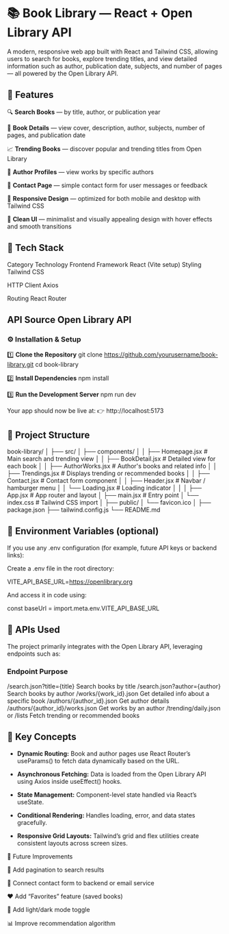 # 📚 Book Library — React + Open Library API

A modern, responsive web app built with React and Tailwind CSS, allowing users to search for books, explore trending titles, and view detailed information such as author, publication date, subjects, and number of pages — all powered by the Open Library API.

## 🌟 Features

🔍 **Search Books** — by title, author, or publication year

🧠 **Book Details** — view cover, description, author, subjects, number of pages, and publication date

📈 **Trending Books** — discover popular and trending titles from Open Library

📑 **Author Profiles** — view works by specific authors

💬 **Contact Page** — simple contact form for user messages or feedback

📱 **Responsive Design** — optimized for both mobile and desktop with Tailwind CSS

🎨 **Clean UI** — minimalist and visually appealing design with hover effects and smooth transitions


## 🧰 Tech Stack
Category	Technology
Frontend Framework	React
 (Vite setup)
Styling	Tailwind CSS

HTTP Client	Axios

Routing	React Router

## API Source	Open Library API
### ⚙️ Installation & Setup
1️⃣ **Clone the Repository**
git clone https://github.com/yourusername/book-library.git
cd book-library

2️⃣ **Install Dependencies**
npm install

3️⃣ **Run the Development Server**
npm run dev


Your app should now be live at:
👉 http://localhost:5173

## 🧭 Project Structure
book-library/
│
├── src/
│   ├── components/
│   │   ├── Homepage.jsx          # Main search and trending view
│   │   ├── BookDetail.jsx        # Detailed view for each book
│   │   ├── AuthorWorks.jsx       # Author's books and related info
│   │   ├── Trendings.jsx         # Displays trending or recommended books
│   │   ├── Contact.jsx           # Contact form component
│   │   ├── Header.jsx            # Navbar / hamburger menu
│   │   └── Loading.jsx           # Loading indicator
│   │
│   ├── App.jsx                   # App router and layout
│   ├── main.jsx                  # Entry point
│   └── index.css                 # Tailwind CSS import
│
├── public/
│   └── favicon.ico
│
├── package.json
├── tailwind.config.js
└── README.md

## 🔑 Environment Variables (optional)

If you use any .env configuration (for example, future API keys or backend links):

Create a .env file in the root directory:

VITE_API_BASE_URL=https://openlibrary.org


And access it in code using:

const baseUrl = import.meta.env.VITE_API_BASE_URL

## 🧩 APIs Used

The project primarily integrates with the Open Library API, leveraging endpoints such as:

### Endpoint	Purpose
/search.json?title={title}	Search books by title
/search.json?author={author}	Search books by author
/works/{work_id}.json	Get detailed info about a specific book
/authors/{author_id}.json	Get author details
/authors/{author_id}/works.json	Get works by an author
/trending/daily.json or /lists	Fetch trending or recommended books

## 🧠 Key Concepts

- **Dynamic Routing:** Book and author pages use React Router’s useParams() to fetch data dynamically based on the URL.

- **Asynchronous Fetching:** Data is loaded from the Open Library API using Axios inside useEffect() hooks.

- **State Management:** Component-level state handled via React’s useState.

- **Conditional Rendering:** Handles loading, error, and data states gracefully.

- **Responsive Grid Layouts:** Tailwind’s grid and flex utilities create consistent layouts across screen sizes.

	
🚀 Future Improvements

🧾 Add pagination to search results

💬 Connect contact form to backend or email service

❤️ Add “Favorites” feature (saved books)

🌙 Add light/dark mode toggle

📊 Improve recommendation algorithm
